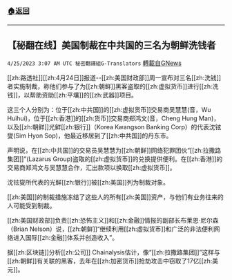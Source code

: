 ###  [:house:返回](README.md)
---


## 【秘翻在线】美国制裁在中共国的三名为朝鲜洗钱者
`4/25/2023 3:07 AM UTC 秘密翻譯組G-Translators` [轉載自GNews](https://gnews.org/articles/1250664)

        

[[zh:路透社]][[zh:4月24日]]报道--[[zh:美国财政部]]周一宣布对三名[[zh:洗钱]]者实施制裁，称他们参与了为[[zh:朝鲜]]黑客盗取的[[zh:虚拟货币]]进行[[zh:洗钱]]，以帮助资助[[zh:平壤]]的[[zh:武器]]项目。

这三个人分别为：位于[[zh:中共国]]的[[zh:虚拟货币]]交易商吴慧慧(音，Wu Huihui)，位于[[zh:香港]]的[[zh:货币]]交易商郑鸿文(音，Cheng Hung Man)，以及[[zh:朝鲜]]光鲜[[zh:银行]]（Korea Kwangson Banking Corp）的代表沈铉燮(Sim Hyon Sop)，他最近移居到了[[zh:中共国]]的丹东市。

声明说，在[[zh:中共国]]的交易员吴慧慧为[[zh:朝鲜]]网络犯罪团伙“[[zh:拉撒路集团]]”(Lazarus Group)盗取的[[zh:虚拟货币]]的兑换提供便利。在[[zh:香港]]的交易商郑鸿文与吴慧慧合作，汇出款项以换取[[zh:虚拟货币]]。

沈铉燮所代表的光鲜[[zh:银行]]被[[zh:美国]]列为制裁对象。

[[zh:美国]]的制裁措施冻结了这些人的所有[[zh:美国]]资产，与他们有业务往来的人可能受到制裁。

[[zh:美国财政部]]负责[[zh:恐怖主义]]和[[zh:金融]]情报的副部长布莱恩·尼尔森 （Brian Nelson）说，[[zh:朝鲜]]“继续利用[[zh:虚拟货币]]和广泛的非法便利网络进入国际[[zh:金融]]体系并创造收入”。

据[[zh:区块链]]分析[[zh:公司]] Chainalysis估计，像“[[zh:拉撒路集团]]”这样与[[zh:朝鲜]]有关联的黑客，去年在[[zh:加密货币]]抢劫攻击中窃取了17亿[[zh:美元]]。
